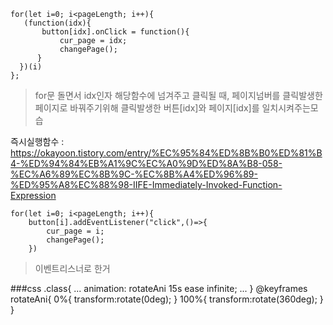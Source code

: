     for(let i=0; i<pageLength; i++){
       (function(idx){
           button[idx].onClick = function(){
               cur_page = idx;
               changePage();
          }
      })(i)
    };

> for문 돌면서 idx인자 해당함수에 넘겨주고 클릭될 때, 페이지넘버를 클릭발생한 페이지로 바꿔주기위해 클릭발생한 버튼[idx]와 페이지[idx]를 일치시켜주는모습

즉시실행함수 : https://okayoon.tistory.com/entry/%EC%95%84%ED%8B%B0%ED%81%B4-%ED%94%84%EB%A1%9C%EC%A0%9D%ED%8A%B8-058-%EC%A6%89%EC%8B%9C-%EC%8B%A4%ED%96%89-%ED%95%A8%EC%88%98-IIFE-Immediately-Invoked-Function-Expression

    for(let i=0; i<pageLength; i++){
        button[i].addEventListener("click",()=>{
            cur_page = i;
            changePage();
        })
> 이벤트리스너로 한거


###css
    .class{
    ...
    animation: rotateAni 15s ease infinite;
    ...
    }
    @keyframes rotateAni{
        0%{
            transform:rotate(0deg);
        }
        100%{
            transform:rotate(360deg);
        }
    }
    
